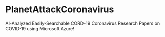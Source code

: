 # PlanetAttackCoronavirus
AI-Analyzed Easily-Searchable CORD-19 Coronavirus Research Papers on COVID-19 using Microsoft Azure!
